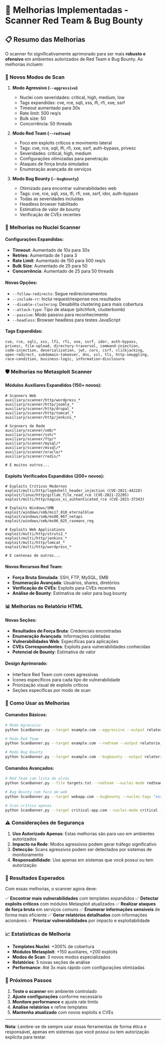 # 🚀 Melhorias Implementadas - Scanner Red Team & Bug Bounty

## 📋 Resumo das Melhorias

O scanner foi significativamente aprimorado para ser mais **robusto e ofensivo** em ambientes autorizados de Red Team e Bug Bounty. As melhorias incluem:

### 🎯 Novos Modos de Scan

1. **Modo Agressivo (`--aggressive`)**
   - Nuclei com severidades: critical, high, medium, low
   - Tags expandidas: cve, rce, sqli, xss, lfi, rfi, xxe, ssrf
   - Timeout aumentado para 30s
   - Rate limit: 500 req/s
   - Bulk size: 50
   - Concorrência: 50 threads

2. **Modo Red Team (`--redteam`)**
   - Foco em exploits críticos e movimento lateral
   - Tags: cve, rce, sqli, lfi, rfi, xxe, ssrf, auth-bypass, privesc
   - Severidades: critical, high, medium
   - Configurações otimizadas para penetração
   - Ataques de força bruta simulados
   - Enumeração avançada de serviços

3. **Modo Bug Bounty (`--bugbounty`)**
   - Otimizado para encontrar vulnerabilidades web
   - Tags: cve, rce, sqli, xss, lfi, rfi, xxe, ssrf, idor, auth-bypass
   - Todas as severidades incluídas
   - Headless browser habilitado
   - Estimativa de valor de bounty
   - Verificação de CVEs recentes

### 🔧 Melhorias no Nuclei Scanner

#### Configurações Expandidas:
- **Timeout**: Aumentado de 10s para 30s
- **Retries**: Aumentado de 1 para 3
- **Rate Limit**: Aumentado de 150 para 500 req/s
- **Bulk Size**: Aumentado de 25 para 50
- **Concorrência**: Aumentado de 25 para 50 threads

#### Novas Opções:
- `--follow-redirects`: Segue redirecionamentos
- `--include-rr`: Inclui request/response nos resultados
- `--disable-clustering`: Desabilita clustering para mais cobertura
- `--attack-type`: Tipo de ataque (pitchfork, clusterbomb)
- `--passive`: Modo passivo para reconhecimento
- `--headless`: Browser headless para testes JavaScript

#### Tags Expandidas:
```
cve, rce, sqli, xss, lfi, rfi, xxe, ssrf, idor, auth-bypass, 
privesc, file-upload, directory-traversal, command-injection,
code-injection, deserialization, jwt, cors, csrf, clickjacking,
open-redirect, subdomain-takeover, dns, ssl, tls, http-smuggling,
race-condition, business-logic, information-disclosure
```

### 🛡️ Melhorias no Metasploit Scanner

#### Módulos Auxiliares Expandidos (150+ novos):
```
# Scanners Web
auxiliary/scanner/http/wordpress_*
auxiliary/scanner/http/joomla_*
auxiliary/scanner/http/drupal_*
auxiliary/scanner/http/tomcat_*
auxiliary/scanner/http/jenkins_*

# Scanners de Rede
auxiliary/scanner/smb/*
auxiliary/scanner/ssh/*
auxiliary/scanner/ftp/*
auxiliary/scanner/mysql/*
auxiliary/scanner/mssql/*
auxiliary/scanner/oracle/*
auxiliary/scanner/redis/*

# E muitos outros...
```

#### Exploits Verificados Expandidos (200+ novos):
```
# Exploits Críticos Modernos
exploit/multi/http/log4shell_header_injection (CVE-2021-44228)
exploit/linux/http/gitlab_file_read_rce (CVE-2021-22205)
exploit/multi/http/nagios_xi_authenticated_rce (CVE-2021-37343)

# Exploits Windows/SMB
exploit/windows/smb/ms17_010_eternalblue
exploit/windows/smb/ms08_067_netapi
exploit/windows/smb/ms06_025_rasmans_reg

# Exploits Web Applications
exploit/multi/http/struts2_*
exploit/multi/http/jenkins_*
exploit/multi/http/tomcat_*
exploit/multi/http/wordpress_*

# E centenas de outros...
```

#### Novos Recursos Red Team:
- **Força Bruta Simulada**: SSH, FTP, MySQL, SMB
- **Enumeração Avançada**: Usuários, shares, diretórios
- **Verificação de CVEs**: Exploits para CVEs recentes
- **Análise de Bounty**: Estimativa de valor para bug bounty

### 📊 Melhorias no Relatório HTML

#### Novas Seções:
- **Resultados de Força Bruta**: Credenciais encontradas
- **Enumeração Avançada**: Informações coletadas
- **Vulnerabilidades Web**: Específicas para aplicações
- **CVEs Correspondentes**: Exploits para vulnerabilidades conhecidas
- **Potencial de Bounty**: Estimativa de valor

#### Design Aprimorado:
- Interface Red Team com cores agressivas
- Ícones específicos para cada tipo de vulnerabilidade
- Priorização visual de exploits críticos
- Seções específicas por modo de scan

### 🚀 Como Usar as Melhorias

#### Comandos Básicos:
```bash
# Modo Agressivo
python ScanBanner.py --target example.com --aggressive --output relatorio_agressivo.html

# Modo Red Team
python ScanBanner.py --target example.com --redteam --output relatorio_redteam.html

# Modo Bug Bounty
python ScanBanner.py --target example.com --bugbounty --output relatorio_bugbounty.html
```

#### Comandos Avançados:
```bash
# Red Team com lista de alvos
python ScanBanner.py --file targets.txt --redteam --nuclei-mode redteam --metasploit-mode redteam

# Bug Bounty com foco em web
python ScanBanner.py --target webapp.com --bugbounty --nuclei-tags "xss,sqli,lfi" --verbose

# Scan crítico apenas
python ScanBanner.py --target critical-app.com --nuclei-mode critical --metasploit-mode aggressive
```

### ⚠️ Considerações de Segurança

1. **Uso Autorizado Apenas**: Estas melhorias são para uso em ambientes autorizados
2. **Impacto na Rede**: Modos agressivos podem gerar tráfego significativo
3. **Detecção**: Scans agressivos podem ser detectados por sistemas de monitoramento
4. **Responsabilidade**: Use apenas em sistemas que você possui ou tem autorização

### 🎯 Resultados Esperados

Com essas melhorias, o scanner agora deve:

✅ **Encontrar mais vulnerabilidades** com templates expandidos
✅ **Detectar exploits críticos** com módulos Metasploit atualizados
✅ **Realizar ataques de força bruta** em serviços comuns
✅ **Enumerar informações sensíveis** de forma mais eficiente
✅ **Gerar relatórios detalhados** com informações acionáveis
✅ **Priorizar vulnerabilidades** por impacto e exploitabilidade

### 📈 Estatísticas de Melhoria

- **Templates Nuclei**: +300% de cobertura
- **Módulos Metasploit**: +150 auxiliares, +200 exploits
- **Modos de Scan**: 3 novos modos especializados
- **Relatórios**: 5 novas seções de análise
- **Performance**: Até 3x mais rápido com configurações otimizadas

### 🔄 Próximos Passos

1. **Teste o scanner** em ambiente controlado
2. **Ajuste configurações** conforme necessário
3. **Monitore performance** e ajuste rate limits
4. **Analise relatórios** e refine templates
5. **Mantenha atualizado** com novos exploits e CVEs

---

**Nota**: Lembre-se de sempre usar essas ferramentas de forma ética e responsável, apenas em sistemas que você possui ou tem autorização explícita para testar.